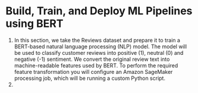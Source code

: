 
# Build, Train, and Deploy ML Pipelines using BERT
 
1. In this section, we take the Reviews dataset and prepare it to train a BERT-based natural language processing (NLP) model. The model will be used to classify customer reviews into positive (1), neutral (0) and negative (-1) sentiment. We convert the original review text into machine-readable features used by BERT. To perform the required feature transformation you will configure an Amazon SageMaker processing job, which will be running a custom Python script.
2. 

